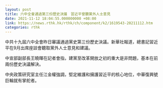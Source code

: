```yaml
---
layout: post
title: 六中全會通過第三份歷史決議　習近平曾聽黨外人士意見
date: 2021-11-12 18:04:55.000000000 +08:00
link: https://news.rthk.hk/rthk/ch/component/k2/1619543-20211112.htm
categories: rthk
---
```


中共十九屆六中全會昨日審議通過黨史第三份歷史決議。新華社報道，總書記習近平在9月出席座談會聽取黨外人士意見和建議。

中宣部副部長王曉暉在記者會指，建黨至改革開放之初的重大是非問題，基本在前兩份歷史決議解決。

中央政策研究室主任江金權強調，堅定維護和擁護習近平的核心地位，中華復興號巨輪就有掌舵者。

